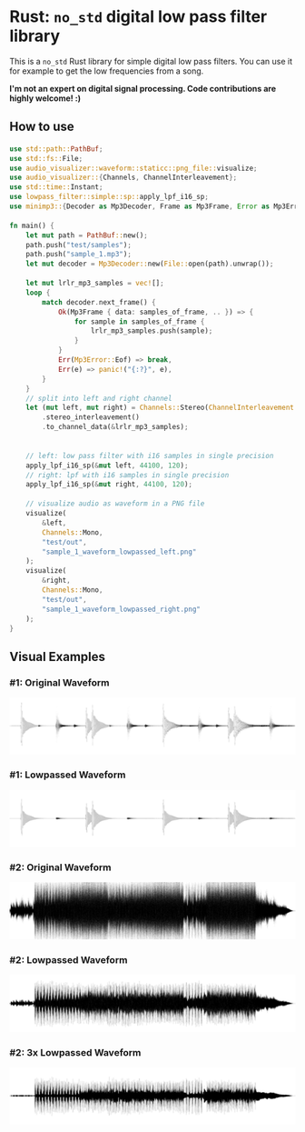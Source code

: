 # Rust: `no_std` digital low pass filter library
This is a `no_std` Rust library for simple digital low pass filters. You can use it for example to 
get the low frequencies from a song.

**I'm not an expert on digital signal processing. Code contributions are highly welcome! :)**

## How to use
```rust
use std::path::PathBuf;
use std::fs::File;
use audio_visualizer::waveform::staticc::png_file::visualize;
use audio_visualizer::{Channels, ChannelInterleavement};
use std::time::Instant;
use lowpass_filter::simple::sp::apply_lpf_i16_sp;
use minimp3::{Decoder as Mp3Decoder, Frame as Mp3Frame, Error as Mp3Error};

fn main() {
    let mut path = PathBuf::new();
    path.push("test/samples");
    path.push("sample_1.mp3");
    let mut decoder = Mp3Decoder::new(File::open(path).unwrap());

    let mut lrlr_mp3_samples = vec![];
    loop {
        match decoder.next_frame() {
            Ok(Mp3Frame { data: samples_of_frame, .. }) => {
                for sample in samples_of_frame {
                    lrlr_mp3_samples.push(sample);
                }
            }
            Err(Mp3Error::Eof) => break,
            Err(e) => panic!("{:?}", e),
        }
    }
    // split into left and right channel
    let (mut left, mut right) = Channels::Stereo(ChannelInterleavement::LRLR)
        .stereo_interleavement()
        .to_channel_data(&lrlr_mp3_samples);


    // left: low pass filter with i16 samples in single precision
    apply_lpf_i16_sp(&mut left, 44100, 120);
    // right: lpf with i16 samples in single precision
    apply_lpf_i16_sp(&mut right, 44100, 120);

    // visualize audio as waveform in a PNG file
    visualize(
        &left,
        Channels::Mono,
        "test/out",
        "sample_1_waveform_lowpassed_left.png"
    );
    visualize(
        &right,
        Channels::Mono,
        "test/out",
        "sample_1_waveform_lowpassed_right.png"
    );
}
```

## Visual Examples
### #1: Original Waveform
![Example 1: Original Waveform of a short sample](sample1_waveform.png "Example 1: Original Waveform of a short sample")
### #1: Lowpassed Waveform
![Example 1: Lowpassed Waveform of a short sample](sample1_waveform_lowpassed.png "Example 1: Lowpassed Original Waveform of a short sample")
### #2: Original Waveform
![Example 1: Original Waveform of a song](song_waveform.png "Example 1: Original Waveform of a song")
### #2: Lowpassed Waveform
![Example 1: Lowpassed Waveform of a song](song_waveform_lowpassed.png "Example 1: Lowpassed Original Waveform of a song")
### #2: 3x Lowpassed Waveform
![Example 1: Lowpassed Waveform of a song 3x](song_waveform_lowpassed_3x.png "Example 1: Lowpassed Original Waveform of a song 3 times")




